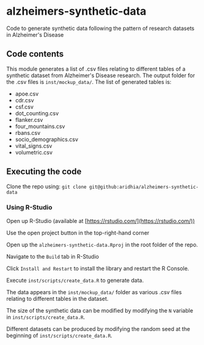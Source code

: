 # alzheimers-synthetic-data
Code to generate synthetic data following the pattern of research datasets in Alzheimer's Disease

## Code contents

This module generates a list of .csv files relating to different tables of a synthetic dataset from Alzheimer's Disease research.
The output folder for the .csv files is `inst/mockup_data/`. 
The list of generated tables is:
- apoe.csv
- cdr.csv
- csf.csv
- dot_counting.csv
- flanker.csv
- four_mountains.csv
- rbans.csv
- socio_demographics.csv
- vital_signs.csv
- volumetric.csv

## Executing the code

Clone the repo using: 
`git clone git@github:aridhia/alzheimers-synthetic-data`

### Using R-Studio
Open up R-Studio (available at [https://rstudio.com/](https://rstudio.com/))

Use the open project button in the top-right-hand corner

Open up the `alzheimers-synthetic-data.Rproj` in the root folder of the repo.

Navigate to the `Build` tab in R-Studio

Click `Install and Restart` to install the library and restart the R Console.

Execute `inst/scripts/create_data.R` to generate data.

The data appears in the `inst/mockup_data/` folder as various .csv files relating to different tables in the dataset.

The size of the synthetic data can be modified by modifying the `N` variable in `inst/scripts/create_data.R`.

Different datasets can be produced by modifying the random seed at the beginning of `inst/scripts/create_data.R`.
